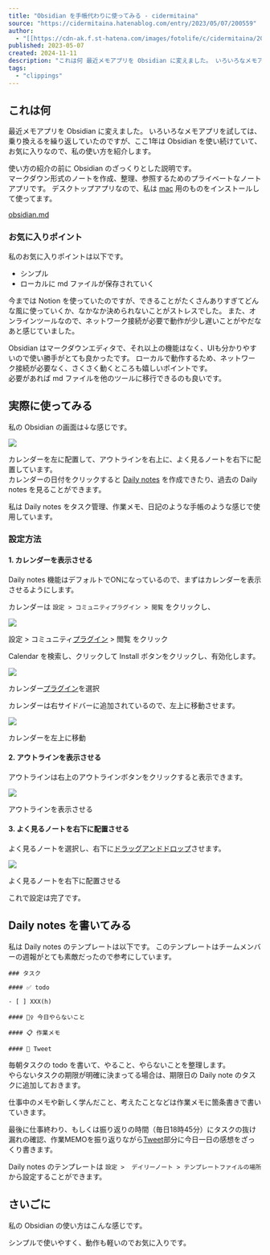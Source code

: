 ```yaml
---
title: "Obsidian を手帳代わりに使ってみる - cidermitaina"
source: "https://cidermitaina.hatenablog.com/entry/2023/05/07/200559"
author:
  - "[[https://cdn-ak.f.st-hatena.com/images/fotolife/c/cidermitaina/20230507/20230507195925.png]]"
published: 2023-05-07
created: 2024-11-11
description: "これは何 最近メモアプリを Obsidian に変えました。 いろいろなメモアプリを試しては、乗り換えるを繰り返していたのですが、ここ1年は Obsidian を使い続けていて、お気に入りなので、私の使い方を紹介します。 Obsidian とは？ 使い方の紹介の前に Obsidian のざっくりとした説明です。 マークダウン形式のノートを作成、整理、参照するためのプライベートなノートアプリです。 デスクトップアプリなので、私は mac 用のものをインストールして使ってます。 obsidian.md お気に入りポイント 私のお気に入りポイントは以下です。 シンプル ローカルに md ファイルが保…"
tags:
  - "clippings"
---
```

## これは何

最近メモアプリを Obsidian に変えました。 いろいろなメモアプリを試しては、乗り換えるを繰り返していたのですが、ここ1年は Obsidian を使い続けていて、お気に入りなので、私の使い方を紹介します。

使い方の紹介の前に Obsidian のざっくりとした説明です。  
マークダウン形式のノートを作成、整理、参照するためのプライベートなノートアプリです。 デスクトップアプリなので、私は [mac](https://d.hatena.ne.jp/keyword/mac) 用のものをインストールして使ってます。

[obsidian.md](https://obsidian.md/)

### お気に入りポイント

私のお気に入りポイントは以下です。

- シンプル
- ローカルに md ファイルが保存されていく

今までは Notion を使っていたのですが、できることがたくさんありすぎてどんな風に使っていくか、なかなか決められないことがストレスでした。 また、オンラインツールなので、ネットワーク接続が必要で動作が少し遅いことがやだなあと感じていました。

Obsidian はマークダウンエディタで、それ以上の機能はなく、UIも分かりやすいので使い勝手がとても良かったです。 ローカルで動作するため、ネットワーク接続が必要なく、さくさく動くところも嬉しいポイントです。  
必要があれば md ファイルを他のツールに移行できるのも良いです。

## 実際に使ってみる

私の Obsidian の画面は↓な感じです。

![](https://cdn-ak.f.st-hatena.com/images/fotolife/c/cidermitaina/20230507/20230507195925.png)

カレンダーを左に配置して、アウトラインを右上に、よく見るノートを右下に配置しています。  
カレンダーの日付をクリックすると [Daily notes](https://help.obsidian.md/Plugins/Daily+notes) を作成できたり、過去の Daily notes を見ることができます。

私は Daily notes をタスク管理、作業メモ、日記のような手帳のような感じで使用しています。

### 設定方法

#### 1\. カレンダーを表示させる

Daily notes 機能はデフォルトでONになっているので、まずはカレンダーを表示させるようにします。

カレンダーは `設定 > コミュニティプラグイン > 閲覧` をクリックし、

![](https://cdn-ak.f.st-hatena.com/images/fotolife/c/cidermitaina/20230507/20230507184037.png)

設定 > コミュニティ[プラグイン](https://d.hatena.ne.jp/keyword/%A5%D7%A5%E9%A5%B0%A5%A4%A5%F3) > 閲覧 をクリック

Calendar を検索し、クリックして Install ボタンをクリックし、有効化します。

![](https://cdn-ak.f.st-hatena.com/images/fotolife/c/cidermitaina/20230507/20230507194137.png)

カレンダー[プラグイン](https://d.hatena.ne.jp/keyword/%A5%D7%A5%E9%A5%B0%A5%A4%A5%F3)を選択

カレンダーは右サイドバーに追加されているので、左上に移動させます。

![](https://cdn-ak.f.st-hatena.com/images/fotolife/c/cidermitaina/20230507/20230507185304.gif)

カレンダーを左上に移動

#### 2\. アウトラインを表示させる

アウトラインは右上のアウトラインボタンをクリックすると表示できます。

![](https://cdn-ak.f.st-hatena.com/images/fotolife/c/cidermitaina/20230507/20230507190036.png)

アウトラインを表示させる

#### 3\. よく見るノートを右下に配置させる

よく見るノートを選択し、右下に[ドラッグアンドドロップ](https://d.hatena.ne.jp/keyword/%A5%C9%A5%E9%A5%C3%A5%B0%A5%A2%A5%F3%A5%C9%A5%C9%A5%ED%A5%C3%A5%D7)させます。

![](https://cdn-ak.f.st-hatena.com/images/fotolife/c/cidermitaina/20230507/20230507190417.gif)

よく見るノートを右下に配置させる

これで設定は完了です。

## Daily notes を書いてみる

私は Daily notes のテンプレートは以下です。 このテンプレートはチームメンバーの週報がとても素敵だったので参考にしています。

```
### タスク

#### ✅ todo

- [ ] XXX(h)

#### 🙅‍♀️ 今日やらないこと

#### 📋 作業メモ

#### 🐥 Tweet
```

毎朝タスクの todo を書いて、やること、やらないことを整理します。  
やらないタスクの期限が明確に決まってる場合は、期限日の Daily note のタスクに追加しておきます。

仕事中のメモや新しく学んだこと、考えたことなどは作業メモに箇条書きで書いていきます。

最後に仕事終わり、もしくは振り返りの時間（毎日18時45分）にタスクの抜け漏れの確認、作業MEMOを振り返りながら[Tweet](https://d.hatena.ne.jp/keyword/Tweet)部分に今日一日の感想をざっくり書きます。

Daily notes のテンプレートは `設定 >  デイリーノート > テンプレートファイルの場所` から設定することができます。

## さいごに

私の Obsidian の使い方はこんな感じです。

シンプルで使いやすく、動作も軽いのでお気に入りです。